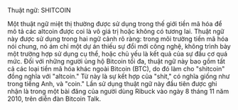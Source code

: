 Thuật ngữ: SHITCOIN

Một thuật ngữ miệt thị thường được sử dụng trong thế giới tiền mã hóa để mô tả các altcoin được coi là vô giá trị hoặc không có tương lai. Thuật ngữ này được sử dụng trong hai ngữ cảnh rõ ràng: trong môi trường tiền mã hóa nói chung, nó ám chỉ một dự án thiếu sự đổi mới công nghệ, không trình bày một trường hợp sử dụng cụ thể, hoặc chủ yếu là kết quả của sự đầu cơ quá mức. Đối với những người ủng hộ Bitcoin tối đa, thuật ngữ này bao gồm tất cả các loại tiền mã hóa khác ngoài Bitcoin (BTC), do đó làm cho "shitcoin" đồng nghĩa với "altcoin." Từ này là sự kết hợp của "shit," có nghĩa giống như trong tiếng Anh, và "coin." Lần sử dụng thuật ngữ này đầu tiên được ghi nhận là trong một bài đăng của người dùng Ribuck vào ngày 8 tháng 11 năm 2010, trên diễn đàn Bitcoin Talk.